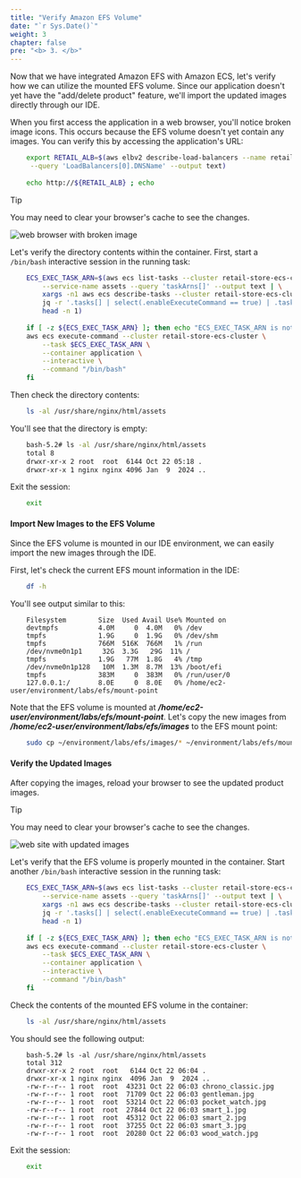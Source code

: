 ```yaml
---
title: "Verify Amazon EFS Volume"
date: "`r Sys.Date()`"
weight: 3
chapter: false
pre: "<b> 3. </b>"
---
```


Now that we have integrated Amazon EFS with Amazon ECS, let's verify how we can utilize the mounted EFS volume. Since our application doesn't yet have the "add/delete product" feature, we'll import the updated images directly through our IDE.

When you first access the application in a web browser, you'll notice broken image icons. This occurs because the EFS volume doesn't yet contain any images. You can verify this by accessing the application's URL:

```bash
    export RETAIL_ALB=$(aws elbv2 describe-load-balancers --name retail-store-ecs-ui \
     --query 'LoadBalancers[0].DNSName' --output text)
    
    echo http://${RETAIL_ALB} ; echo
```

Tip

You may need to clear your browser's cache to see the changes.

![web browser with broken image](https://static.us-east-1.prod.workshops.aws/public/fe1738fc-3d5c-4d22-bac3-0be10a3ad36f/static/images/90-storage/ui-service-webapp-broken-image.png)

Let's verify the directory contents within the container. First, start a `/bin/bash` interactive session in the running task:

```bash
    ECS_EXEC_TASK_ARN=$(aws ecs list-tasks --cluster retail-store-ecs-cluster \
        --service-name assets --query 'taskArns[]' --output text | \
        xargs -n1 aws ecs describe-tasks --cluster retail-store-ecs-cluster --tasks | \
        jq -r '.tasks[] | select(.enableExecuteCommand == true) | .taskArn' | \
        head -n 1)
    
    if [ -z ${ECS_EXEC_TASK_ARN} ]; then echo "ECS_EXEC_TASK_ARN is not correctly configured!"; else
    aws ecs execute-command --cluster retail-store-ecs-cluster \
        --task $ECS_EXEC_TASK_ARN \
        --container application \
        --interactive \
        --command "/bin/bash"
    fi
```

Then check the directory contents:

```bash
    ls -al /usr/share/nginx/html/assets
```

You'll see that the directory is empty:

```bash
    bash-5.2# ls -al /usr/share/nginx/html/assets
    total 8
    drwxr-xr-x 2 root  root  6144 Oct 22 05:18 .
    drwxr-xr-x 1 nginx nginx 4096 Jan  9  2024 ..
```

Exit the session:

```bash
    exit
```

#### Import New Images to the EFS Volume

Since the EFS volume is mounted in our IDE environment, we can easily import the new images through the IDE.

First, let's check the current EFS mount information in the IDE:

```bash
    df -h
```

You'll see output similar to this:

```
    Filesystem        Size  Used Avail Use% Mounted on
    devtmpfs          4.0M     0  4.0M   0% /dev
    tmpfs             1.9G     0  1.9G   0% /dev/shm
    tmpfs             766M  516K  766M   1% /run
    /dev/nvme0n1p1     32G  3.3G   29G  11% /
    tmpfs             1.9G   77M  1.8G   4% /tmp
    /dev/nvme0n1p128   10M  1.3M  8.7M  13% /boot/efi
    tmpfs             383M     0  383M   0% /run/user/0
    127.0.0.1:/       8.0E     0  8.0E   0% /home/ec2-user/environment/labs/efs/mount-point
```

Note that the EFS volume is mounted at **_/home/ec2-user/environment/labs/efs/mount-point_**. Let's copy the new images from **_/home/ec2-user/environment/labs/efs/images_** to the EFS mount point:

```bash
    sudo cp ~/environment/labs/efs/images/* ~/environment/labs/efs/mount-point/
```

#### Verify the Updated Images

After copying the images, reload your browser to see the updated product images.

Tip

You may need to clear your browser's cache to see the changes.

![web site with updated images](https://static.us-east-1.prod.workshops.aws/public/fe1738fc-3d5c-4d22-bac3-0be10a3ad36f/static/images/90-storage/ui-service-webapp-updatedasset.png)

Let's verify that the EFS volume is properly mounted in the container. Start another `/bin/bash` interactive session in the running task:

```bash
    ECS_EXEC_TASK_ARN=$(aws ecs list-tasks --cluster retail-store-ecs-cluster \
        --service-name assets --query 'taskArns[]' --output text | \
        xargs -n1 aws ecs describe-tasks --cluster retail-store-ecs-cluster --tasks | \
        jq -r '.tasks[] | select(.enableExecuteCommand == true) | .taskArn' | \
        head -n 1)
    
    if [ -z ${ECS_EXEC_TASK_ARN} ]; then echo "ECS_EXEC_TASK_ARN is not correctly configured!"; else
    aws ecs execute-command --cluster retail-store-ecs-cluster \
        --task $ECS_EXEC_TASK_ARN \
        --container application \
        --interactive \
        --command "/bin/bash"
    fi
```

Check the contents of the mounted EFS volume in the container:

```bash
    ls -al /usr/share/nginx/html/assets
```

You should see the following output:

```
    bash-5.2# ls -al /usr/share/nginx/html/assets
    total 312
    drwxr-xr-x 2 root  root   6144 Oct 22 06:04 .
    drwxr-xr-x 1 nginx nginx  4096 Jan  9  2024 ..
    -rw-r--r-- 1 root  root  43231 Oct 22 06:03 chrono_classic.jpg
    -rw-r--r-- 1 root  root  71709 Oct 22 06:03 gentleman.jpg
    -rw-r--r-- 1 root  root  53214 Oct 22 06:03 pocket_watch.jpg
    -rw-r--r-- 1 root  root  27844 Oct 22 06:03 smart_1.jpg
    -rw-r--r-- 1 root  root  45312 Oct 22 06:03 smart_2.jpg
    -rw-r--r-- 1 root  root  37255 Oct 22 06:03 smart_3.jpg
    -rw-r--r-- 1 root  root  20280 Oct 22 06:03 wood_watch.jpg
```

Exit the session:

```bash
    exit
```